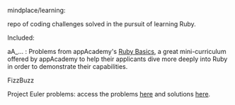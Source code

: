 mindplace/learning: 

repo of coding challenges solved in the pursuit of learning Ruby.


Included:

aA_... : Problems from appAcademy's [Ruby Basics](http://prepwork.appacademy.io/mini-curriculum/), a great mini-curriculum offered by appAcademy to help their applicants dive more deeply into Ruby in order to demonstrate their capabilities. 

FizzBuzz

Project Euler problems: access the problems [here](https://projecteuler.net/archives) and solutions [here](https://code.google.com/p/projecteuler-solutions/wiki/ProjectEulerSolutions).
